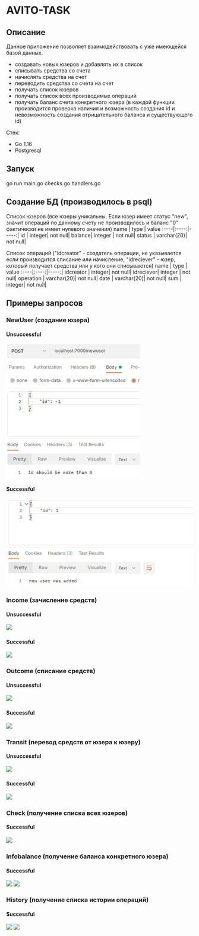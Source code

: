 # AVITO-TASK
## Описание
Данное приложение позволяет взаимодействовать с уже имеющейся базой данных.
* создавать новых юзеров и добавлять их в список 
* списывать средства со счета
* начислять средства на счет 
* переводить средства со счета на счет
* получать список юзеров
* получать список всех производимых операций
* получать баланс счета конкретного юзера 
(в каждой функции производится проверка наличия и возможность создания id и невозможность создания отрицательного баланса и существующего id)

Стек: 
* Go 1.16
* Postgresql

## Запуск 
go run main.go checks.go handlers.go

## Создание БД (производилось в psql)

Список юзеров (все юзеры уникальны. Если юзер имеет статус "new", значит операций по данному счету не производилось и баланс "0" фактически не имеет нулевого значения)
name | type | value
:----|:----:|-----:|
id | integer| not null|
balance| integer | not null|
status | varchar(20)| not null|


Список операций ("idcreator" - создатель операции, не указывается если производится списание или начисление, "idreciever" - юзер, который получает средства или у кого они списываются)
name | type | value
:----|:----:|-----:|
idcreator | integer| not null|
idreciever| integer | not null|
operation | varchar(20)| not null|
date | varchar(20)| not null|
sum | integer| not null|

## Примеры запросов 

### NewUser (создание юзера)

#### Unsuccessful 

![](https://github.com/leeyaal/avitotest/blob/main/images/newuser(unsuccess).jpg)

#### Successful 

![](https://github.com/leeyaal/avitotest/blob/main/images/newuser(success).jpg)

### Income (зачисление средств)

#### Unsuccessful 

![](income(unsuccess).png)

#### Successful 

![](income(success).png)

### Outcome (списание средств)

#### Unsuccessful 

![](outcome(unsuccess).png)

#### Successful 

![](outcome(success).png)

### Transit (перевод средств от юзера к юзеру)

#### Unsuccessful 

![](transfer(unsuccess).png)

#### Successful 

![](transfer(success).png)

### Check (получение списка всех юзеров)

#### Successful 

![](check(success).png)

### Infobalance (получение баланса конкретного юзера)

#### Successful 

![](infobalance.png)
![](infobalance(success).png)

### History (получение списка истории операций)

#### Successful 

![](history.png)
![](history(success).png)

